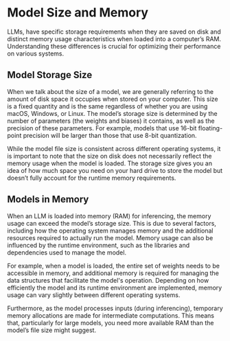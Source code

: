 # Model Size and Memory

LLMs, have specific storage requirements when they are saved on disk and distinct memory usage characteristics when loaded into a computer’s RAM. Understanding these differences is crucial for optimizing their performance on various systems.

## Model Storage Size

When we talk about the size of a model, we are generally referring to the amount of disk space it occupies when stored on your computer. This size is a fixed quantity and is the same regardless of whether you are using macOS, Windows, or Linux. The model’s storage size is determined by the number of parameters (the weights and biases) it contains, as well as the precision of these parameters. For example, models that use 16-bit floating-point precision will be larger than those that use 8-bit quantization.

While the model file size is consistent across different operating systems, it is important to note that the size on disk does not necessarily reflect the memory usage when the model is loaded. The storage size gives you an idea of how much space you need on your hard drive to store the model but doesn’t fully account for the runtime memory requirements.

## Models in Memory

When an LLM is loaded into memory (RAM) for inferencing, the memory usage can exceed the model’s storage size. This is due to several factors, including how the operating system manages memory and the additional resources required to actually run the model. Memory usage can also be influenced by the runtime environment, such as the libraries and dependencies used to manage the model.

For example, when a model is loaded, the entire set of weights needs to be accessible in memory, and additional memory is required for managing the data structures that facilitate the model's operation. Depending on how efficiently the model and its runtime environment are implemented, memory usage can vary slightly between different operating systems.

Furthermore, as the model processes inputs (during inferencing), temporary memory allocations are made for intermediate computations. This means that, particularly for large models, you need more available RAM than the model’s file size might suggest.
